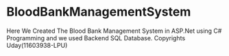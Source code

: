 # BloodBankManagementSystem
Here We Created The Blood Bank Management System in ASP.Net using C# Programming and we used Backend SQL Database.  Copyrights Uday(11603938-LPU)
